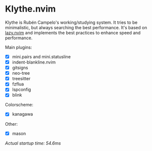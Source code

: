 # Klythe.nvim
Klythe is Rubén Campelo's working/studying system. It tries to be minimalistic, but always searching the best performance.
It's based on [lazy.nvim](https://github.com/folke/lazy.nvim) and implements the best practices to enhance speed and performance.

Main plugins:
- [X] mini.pairs and mini.statusline
- [X] indent-blankline.nvim
- [X] gitsigns
- [X] neo-tree
- [X] treesitter
- [X] fzflua
- [X] lspconfig
- [X] blink

Colorscheme:
- [X] kanagawa

Other:
- [X] mason

*Actual startup time: 54.6ms*

